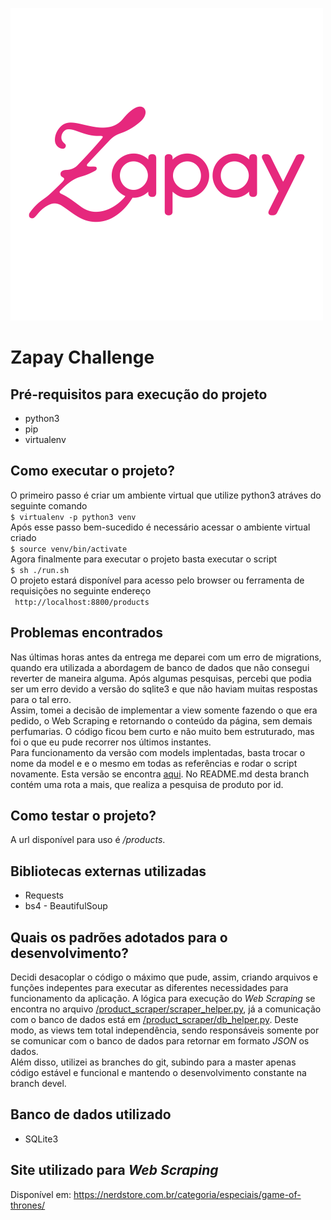 ![](logoimg.png)
# Zapay Challenge

## Pré-requisitos para execução do projeto
* python3
* pip
* virtualenv

## Como executar o projeto?
O primeiro passo é criar um ambiente virtual que utilize python3 atráves do seguinte comando  
``` $ virtualenv -p python3 venv ```  
Após esse passo bem-sucedido é necessário acessar o ambiente virtual criado  
``` $ source venv/bin/activate ```  
Agora finalmente para executar o projeto basta executar o script  
``` $ sh ./run.sh ```  
O projeto estará disponível para acesso pelo browser ou ferramenta de requisições no seguinte endereço  
``` http://localhost:8800/products```  


## Problemas encontrados
Nas últimas horas antes da entrega me deparei com um erro de migrations, quando era utilizada a abordagem de banco de dados que não consegui reverter de maneira alguma. Após algumas pesquisas, percebi que podia ser um erro devido a versão do sqlite3 e que não haviam muitas respostas para o tal erro.  
Assim, tomei a decisão de implementar a view somente fazendo o que era pedido, o Web Scraping e retornando o conteúdo da página, sem demais perfumarias. O código ficou bem curto e não muito bem estruturado, mas foi o que eu pude recorrer nos últimos instantes.  
Para funcionamento da versão com models implentadas, basta trocar o nome da model e e o mesmo em todas as referências e rodar o script novamente. Esta versão se encontra [aqui](https://github.com/lucasdutraf/django-web-scraping/tree/devel). No README.md desta branch contém uma rota a mais, que realiza a pesquisa de produto por id.  

## Como testar o projeto?
A url disponível para uso é _/products_.

## Bibliotecas externas utilizadas
* Requests
* bs4 - BeautifulSoup
  
## Quais os padrões adotados para o desenvolvimento?
Decidi desacoplar o código o máximo que pude, assim, criando arquivos e funções indepentes para executar as diferentes necessidades para funcionamento da aplicação. A lógica para execução do _Web Scraping_ se encontra no arquivo [/product_scraper/scraper_helper.py](https://github.com/lucasdutraf/django-web-scraping/blob/devel/product_scraper/scraper_helper.py), já a comunicação com o banco de dados está em [/product_scraper/db_helper.py](https://github.com/lucasdutraf/django-web-scraping/blob/devel/product_scraper/db_helper.py). Deste modo, as views tem total independência, sendo responsáveis somente por se comunicar com o banco de dados para retornar em formato _JSON_ os dados.  
Além disso, utilizei as branches do git, subindo para a master apenas código estável e funcional e mantendo o desenvolvimento constante na branch devel.  

## Banco de dados utilizado
* SQLite3

## Site utilizado para _Web Scraping_
Disponível em: https://nerdstore.com.br/categoria/especiais/game-of-thrones/
